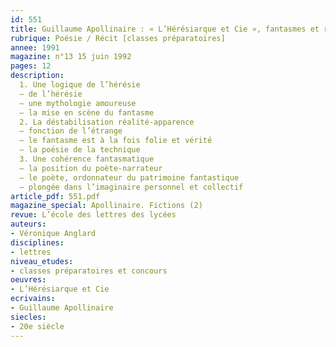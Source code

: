 ```yaml
---
id: 551
title: Guillaume Apollinaire : « L’Hérésiarque et Cie », fantasmes et réalité
rubrique: Poésie / Récit [classes préparatoires]
annee: 1991
magazine: n°13 15 juin 1992
pages: 12
description: 
  1. Une logique de l’hérésie
  – de l’hérésie
  – une mythologie amoureuse
  – la mise en scène du fantasme
  2. La déstabilisation réalité-apparence
  – fonction de l’étrange
  – le fantasme est à la fois folie et vérité
  – la poésie de la technique
  3. Une cohérence fantasmatique
  – la position du poète-narrateur
  – le poète, ordonnateur du patrimoine fantastique
  – plongée dans l’imaginaire personnel et collectif
article_pdf: 551.pdf
magazine_special: Apollinaire. Fictions (2)
revue: L’école des lettres des lycées
auteurs:
- Véronique Anglard
disciplines:
- lettres
niveau_etudes:
- classes préparatoires et concours
oeuvres:
- L’Hérésiarque et Cie
ecrivains:
- Guillaume Apollinaire
siecles:
- 20e siècle
---
```

